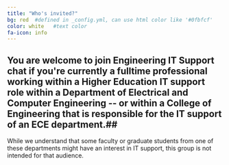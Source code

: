 ```yaml
---
title: "Who's invited?"
bg: red  #defined in _config.yml, can use html color like '#0fbfcf'
color: white   #text color
fa-icon: info
---
```


## You are welcome to join Engineering IT Support chat if you're currently a fulltime professional working within a Higher Education IT support role within a Department of Electrical and Computer Engineering -- or within a College of Engineering that is responsible for the IT support of an ECE department.##

While we understand that some faculty or graduate students from one of these departments might have an interest in IT support, this group is not intended for that audience.
